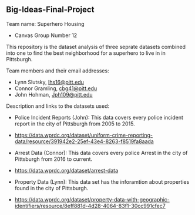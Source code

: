 ## Big-Ideas-Final-Project

Team name: Superhero Housing
+ Canvas Group Number 12

This repository is the dataset analysis of three seprate datasets combined into one to find the best neighborhood for a superhero to live in in Pittsburgh.

Team members and their email addresses:
- Lynn Slutsky, lhs16@pitt.edu
- Connor Gramling, cbg41@pitt.edu
- John Hohman, Jph109@pitt.edu

Description and links to the datasets used:
- Police Incident Reports (John): This data covers every police incident report in the city of Pittsburgh from 2005 to 2015.
- https://data.wprdc.org/dataset/uniform-crime-reporting-data/resource/391942e2-25ef-43e4-8263-f8519fa8aada

- Arrest Data (Connor): This data covers every police Arrest in the city of Pittsburgh from 2016 to current.
- https://data.wprdc.org/dataset/arrest-data

- Property Data (Lynn): This data set has the inforamtion about properties found in the city of Pittsburgh. 
- https://data.wprdc.org/dataset/property-data-with-geographic-identifiers/resource/8eff881d-4d28-4064-83f1-30cc991cfec7
